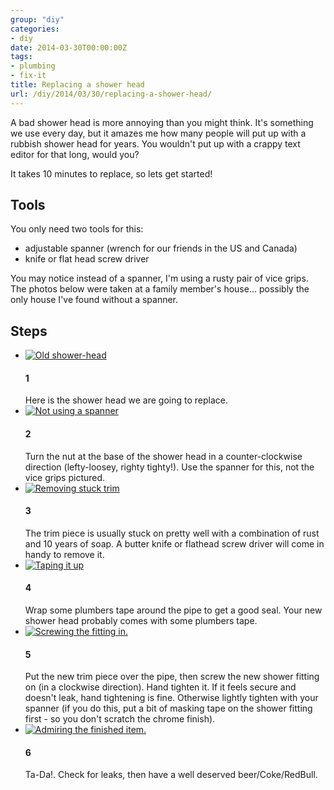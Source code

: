 ```yaml
---
group: "diy"
categories:
- diy
date: 2014-03-30T00:00:00Z
tags:
- plumbing
- fix-it
title: Replacing a shower head
url: /diy/2014/03/30/replacing-a-shower-head/
---
```




A bad shower head is more annoying than you might think. It's something we use every day, but it amazes me how many people will put up with a rubbish shower head for years. You wouldn't put up with a crappy text editor for that long, would you?

It takes 10 minutes to replace, so lets get started!

<!--more-->

Tools
-----

You only need two tools for this:
- adjustable spanner (wrench for our friends in the US and Canada)
- knife or flat head screw driver

You may notice instead of a spanner, I'm using a rusty pair of vice grips. The photos below were taken at a family member's house... possibly the only house I've found without a spanner.

Steps
-----

<ul class="howto">
<li>
<a class="fancybox" rel="group" href="/images/shower01.jpg"><img src="/images/sm_shower01.jpg" class="img-thumbnail" alt="Old shower-head" /></a>
<h4>1</h4>Here is the shower head we are going to replace.
</li>

<li>
<a class="fancybox" rel="group" href="/images/shower02.jpg"><img src="/images/sm_shower02.jpg" class="img-thumbnail" alt="Not using a spanner" /></a>
<h4>2</h4> Turn the nut at the base of the shower head in a counter-clockwise direction (lefty-loosey, righty tighty!). Use the spanner for this, not the vice grips pictured.
</li>

<li>
<a class="fancybox" rel="group" href="/images/shower04.jpg"><img src="/images/sm_shower04.jpg" class="img-thumbnail" alt="Removing stuck trim" /></a>
<h4>3</h4>The trim piece is usually stuck on pretty well with a combination of rust and 10 years of soap. A butter knife or flathead screw driver will come in handy to remove it.
</li>

<li>
<a class="fancybox" rel="group" href="/images/shower05.jpg"><img src="/images/sm_shower05.jpg" class="img-thumbnail" alt="Taping it up" /></a>
<h4>4</h4>Wrap some plumbers tape around the pipe to get a good seal. Your new shower head probably comes with some plumbers tape.
</li>

<li>
<a class="fancybox" rel="group" href="/images/shower06.jpg"><img src="/images/sm_shower06.jpg" class="img-thumbnail" alt="Screwing the fitting in." /></a>
<h4>5</h4>Put the new trim piece over the pipe, then screw the new shower fitting on (in a clockwise direction). Hand tighten it. If it feels secure and doesn't leak, hand tightening is fine. Otherwise lightly tighten with your spanner (if you do this, put a bit of masking tape on the shower fitting first - so you don't scratch the chrome finish).
</li>

<li>
<a class="fancybox" rel="group" href="/images/shower08.jpg"><img src="/images/sm_shower08.jpg" class="img-thumbnail" alt="Admiring the finished item." /></a>
<h4>6</h4>Ta-Da!. Check for leaks, then have a well deserved beer/Coke/RedBull.
</li>

</ul>

